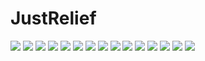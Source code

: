# JustRelief
<img src=http://i.imgur.com/SZfNxMx.png>
<img src=http://i.imgur.com/ZBH6ibH.png>
<img src=http://i.imgur.com/10B0ovy.png>
<img src=http://i.imgur.com/vavh46M.png>
<img src=http://i.imgur.com/hJrAQW2.png>
<img src=http://i.imgur.com/HJHftvY.png>
<img src=http://i.imgur.com/cAgKp7W.png>
<img src=http://i.imgur.com/wr3lhH7.png>
<img src=http://i.imgur.com/kIticqz.png>
<img src=http://i.imgur.com/fs6X6jN.png>
<img src=http://i.imgur.com/VfjURXg.png>
<img src=http://i.imgur.com/j1cCWi4.png>
<img src=http://i.imgur.com/86A7wJy.png>
<img src=http://i.imgur.com/cAgKp7W.png>
<img src=http://i.imgur.com/mMzwxeZ.png>
